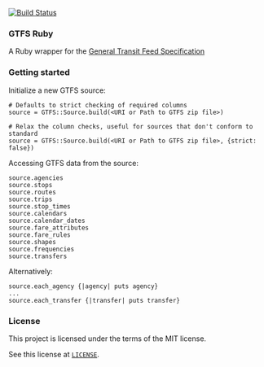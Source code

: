 [![Build Status](https://travis-ci.org/nerdEd/gtfs.svg?branch=master)](https://travis-ci.org/nerdEd/gtfs)

### GTFS Ruby

A Ruby wrapper for the [General Transit Feed Specification](https://developers.google.com/transit/gtfs/)

### Getting started

Initialize a new GTFS source:

    # Defaults to strict checking of required columns
    source = GTFS::Source.build(<URI or Path to GTFS zip file>)
    
    # Relax the column checks, useful for sources that don't conform to standard
    source = GTFS::Source.build(<URI or Path to GTFS zip file>, {strict: false})
    
Accessing GTFS data from the source:

    source.agencies
    source.stops
    source.routes
    source.trips
    source.stop_times
    source.calendars
    source.calendar_dates     
    source.fare_attributes    
    source.fare_rules         
    source.shapes
    source.frequencies        
    source.transfers          
    
Alternatively:

    source.each_agency {|agency| puts agency}
    ...
    source.each_transfer {|transfer| puts transfer}


### License

This project is licensed under the terms of the MIT license.

See this license at [`LICENSE`](LICENSE).
